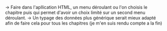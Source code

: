-> Faire dans l'apllication HTML, un menu déroulant ou l'on choisis le chapitre puis qui permet d'avoir un choix
limité sur un second menu déroulant.
-> Un typage des données plus générique serait mieux adapté afin de faire cela pour tous les chapitres (je m'en suis rendu compte a la fin)
